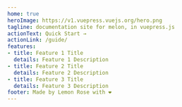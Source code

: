 ```yaml
---
home: true
heroImage: https://v1.vuepress.vuejs.org/hero.png
tagline: documentation site for melon, in vuepress.js
actionText: Quick Start →
actionLink: /guide/
features:
- title: Feature 1 Title
  details: Feature 1 Description
- title: Feature 2 Title
  details: Feature 2 Description
- title: Feature 3 Title
  details: Feature 3 Description
footer: Made by Lemon Rose with ❤️
---
```

